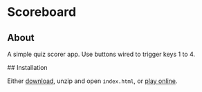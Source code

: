 # Scoreboard

## About

A simple quiz scorer app. Use buttons wired to trigger keys 1 to 4.

## Installation

Either [download](https://github.com/kerryb/scoreboard/archive/master.zip),
unzip and open `index.html`, or [play online](http://kerryb.github.io/scoreboard/).

